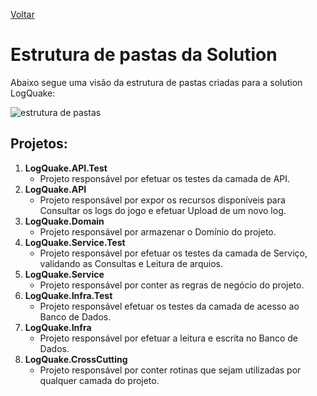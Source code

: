 [Voltar](../README.md)

# Estrutura de pastas da Solution

Abaixo segue uma visão da estrutura de pastas criadas para a solution LogQuake:

![estrutura de pastas](https://user-images.githubusercontent.com/44147082/47684066-53b68e00-dbb0-11e8-8468-1a0049a7ef51.PNG)

## Projetos:
1. **LogQuake.API.Test**
    - Projeto responsável por efetuar os testes da camada de API.
2. **LogQuake.API**
    - Projeto responsável por expor os recursos disponíveis para Consultar os logs do jogo e efetuar Upload de um novo log.
3. **LogQuake.Domain**
    - Projeto responsável por armazenar o Domínio do projeto.
4. **LogQuake.Service.Test**
    - Projeto responsável por efetuar os testes da camada de Serviço, validando as Consultas e Leitura de arquios.
5. **LogQuake.Service**
    - Projeto responsável por conter as regras de negócio do projeto.
6. **LogQuake.Infra.Test**
    - Projeto responsável efetuar os testes da camada de acesso ao Banco de Dados.
7. **LogQuake.Infra**
    - Projeto responsável por efetuar a leitura e escrita no Banco de Dados.
8. **LogQuake.CrossCutting**
    - Projeto responsável por conter rotinas que sejam utilizadas por qualquer camada do projeto.
